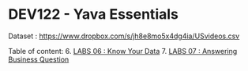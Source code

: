 # DEV122 - Yava Essentials

Dataset :
https://www.dropbox.com/s/jh8e8mo5x4dg4ia/USvideos.csv

Table of content:
6. [LABS 06 : Know Your Data](https://www.zepl.com/viewer/github/project303/DEV122---Yava-Essentials-/blob/master/YAVA%20Essentials_LABS%2006_%20Know%20Your%20Data.json)
7. [LABS 07 : Answering Business Question](https://www.zepl.com/viewer/github/project303/DEV122---Yava-Essentials-/blob/master/YAVA%20Essentials_LABS%2007_%20Answering%20Business%20Question.json)
